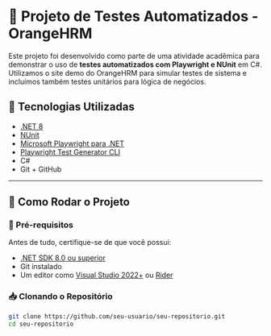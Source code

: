 # 🧪 Projeto de Testes Automatizados - OrangeHRM

Este projeto foi desenvolvido como parte de uma atividade acadêmica para demonstrar o uso de **testes automatizados com Playwright e NUnit** em C#. Utilizamos o site demo do OrangeHRM para simular testes de sistema e incluímos também testes unitários para lógica de negócios.

## 📌 Tecnologias Utilizadas

- [.NET 8](https://dotnet.microsoft.com/en-us/download)
- [NUnit](https://nunit.org/)
- [Microsoft Playwright para .NET](https://playwright.dev/dotnet/)
- [Playwright Test Generator CLI](https://playwright.dev/dotnet/docs/cli)
- C#
- Git + GitHub

---

## 🚀 Como Rodar o Projeto

### 🔧 Pré-requisitos

Antes de tudo, certifique-se de que você possui:

- [.NET SDK 8.0 ou superior](https://dotnet.microsoft.com/download)
- Git instalado
- Um editor como [Visual Studio 2022+](https://visualstudio.microsoft.com/) ou [Rider](https://www.jetbrains.com/rider/)

### 📥 Clonando o Repositório

```bash
git clone https://github.com/seu-usuario/seu-repositorio.git
cd seu-repositorio
